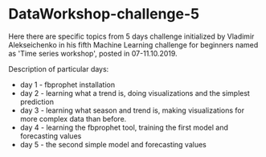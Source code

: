 # DataWorkshop-challenge-5

Here there are specific topics from 5 days challenge initialized by Vladimir Alekseichenko
in his fifth Machine Learning challenge for beginners named as 'Time series workshop', posted in 07-11.10.2019.

Description of particular days:

* day 1 - fbprophet installation
* day 2 - learning what a trend is, doing visualizations and the simplest prediction
* day 3 - learning what season and trend is, making visualizations for more complex data than before.
* day 4 - learning the fbprophet tool, training the first model and forecasting values
* day 5 - the second simple model and forecasting values
